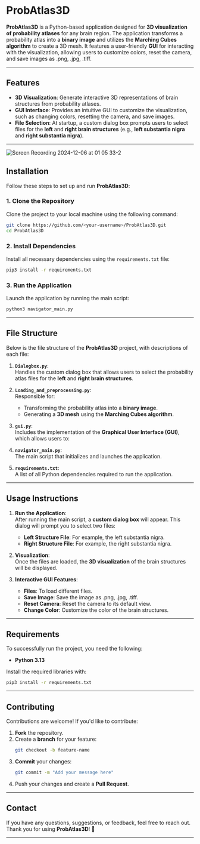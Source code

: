 # **ProbAtlas3D**

**ProbAtlas3D** is a Python-based application designed for **3D visualization of probability atlases** for any brain region. The application transforms a probability atlas into a **binary image** and utilizes the **Marching Cubes algorithm** to create a 3D mesh. It features a user-friendly **GUI** for interacting with the visualization, allowing users to customize colors, reset the camera, and save images as .png, .jpg, .tiff.

---

## **Features**

- **3D Visualization**: Generate interactive 3D representations of brain structures from probability atlases.
- **GUI Interface**: Provides an intuitive GUI to customize the visualization, such as changing colors, resetting the camera, and save images.
- **File Selection**: At startup, a custom dialog box prompts users to select files for the **left** and **right brain structures** (e.g., **left substantia nigra** and **right substantia nigra**).

---
![Screen Recording 2024-12-06 at 01 05 33-2](https://github.com/user-attachments/assets/6b25a0f7-829d-4bca-a41f-e84f012e18d8)


## **Installation**

Follow these steps to set up and run **ProbAtlas3D**:

### **1. Clone the Repository**
Clone the project to your local machine using the following command:
```bash
git clone https://github.com/<your-username>/ProbAtlas3D.git
cd ProbAtlas3D
```

### **2. Install Dependencies**
Install all necessary dependencies using the `requirements.txt` file:
```bash
pip3 install -r requirements.txt
```

### **3. Run the Application**
Launch the application by running the main script:
```bash
python3 navigator_main.py
```

---

## **File Structure**

Below is the file structure of the **ProbAtlas3D** project, with descriptions of each file:

1. **`Dialogbox.py`**:  
   Handles the custom dialog box that allows users to select the probability atlas files for the **left** and **right brain structures**.

2. **`Loading_and_preprocessing.py`**:  
   Responsible for:
   - Transforming the probability atlas into a **binary image**.
   - Generating a **3D mesh** using the **Marching Cubes algorithm**.

3. **`gui.py`**:  
   Includes the implementation of the **Graphical User Interface (GUI)**, which allows users to:

4. **`navigator_main.py`**:  
   The main script that initializes and launches the application.

5. **`requirements.txt`**:  
   A list of all Python dependencies required to run the application.

---

## **Usage Instructions**

1. **Run the Application**:  
   After running the main script, a **custom dialog box** will appear. This dialog will prompt you to select two files:  
   - **Left Structure File**: For example, the left substantia nigra.  
   - **Right Structure File**: For example, the right substantia nigra.  

2. **Visualization**:  
   Once the files are loaded, the **3D visualization** of the brain structures will be displayed.

3. **Interactive GUI Features**:  
   - **Files**: To load different files.
   - **Save Image**: Save the image as .png, .jpg, .tiff.
   - **Reset Camera**: Reset the camera to its default view.
   - **Change Color**: Customize the color of the brain structures.  
 

---

## **Requirements**

To successfully run the project, you need the following:

- **Python 3.13**  

Install the required libraries with:
```bash
pip3 install -r requirements.txt
```

---

## **Contributing**

Contributions are welcome! If you'd like to contribute:
1. **Fork** the repository.  
2. Create a **branch** for your feature:
   ```bash
   git checkout -b feature-name
   ```
3. **Commit** your changes:
   ```bash
   git commit -m "Add your message here"
   ```
4. Push your changes and create a **Pull Request**.

---

## **Contact**

If you have any questions, suggestions, or feedback, feel free to reach out.  
Thank you for using **ProbAtlas3D**! 🎉

--- 

